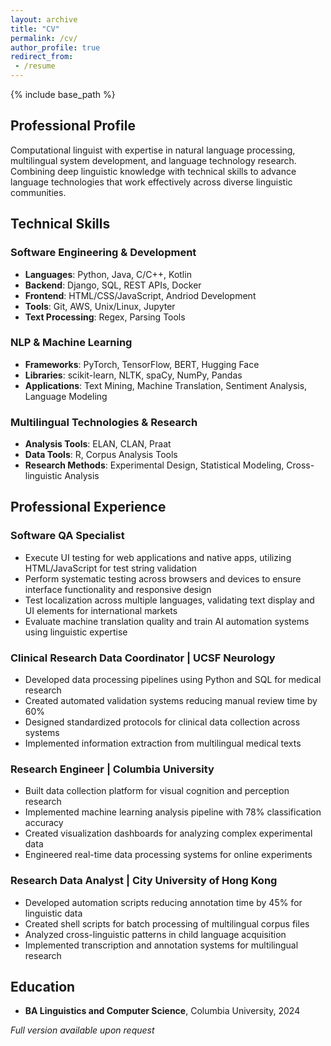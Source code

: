 ```yaml
---
layout: archive
title: "CV"
permalink: /cv/
author_profile: true
redirect_from:
 - /resume
---
```

{% include base_path %}

## Professional Profile

Computational linguist with expertise in natural language processing, multilingual system development, and language technology research. Combining deep linguistic knowledge with technical skills to advance language technologies that work effectively across diverse linguistic communities.

## Technical Skills

### Software Engineering & Development
* **Languages**: Python, Java, C/C++, Kotlin
* **Backend**: Django, SQL, REST APIs, Docker
* **Frontend**: HTML/CSS/JavaScript, Andriod Development
* **Tools**: Git, AWS, Unix/Linux, Jupyter
* **Text Processing**: Regex, Parsing Tools

### NLP & Machine Learning
* **Frameworks**: PyTorch, TensorFlow, BERT, Hugging Face
* **Libraries**: scikit-learn, NLTK, spaCy, NumPy, Pandas
* **Applications**: Text Mining, Machine Translation, Sentiment Analysis, Language Modeling

### Multilingual Technologies & Research
* **Analysis Tools**: ELAN, CLAN, Praat
* **Data Tools**: R, Corpus Analysis Tools
* **Research Methods**: Experimental Design, Statistical Modeling, Cross-linguistic Analysis

## Professional Experience

### Software QA Specialist
* Execute UI testing for web applications and native apps, utilizing HTML/JavaScript for test string validation
* Perform systematic testing across browsers and devices to ensure interface functionality and responsive design
* Test localization across multiple languages, validating text display and UI elements for international markets
* Evaluate machine translation quality and train AI automation systems using linguistic expertise

### Clinical Research Data Coordinator | UCSF Neurology
* Developed data processing pipelines using Python and SQL for medical research
* Created automated validation systems reducing manual review time by 60%
* Designed standardized protocols for clinical data collection across systems
* Implemented information extraction from multilingual medical texts

### Research Engineer | Columbia University
* Built data collection platform for visual cognition and perception research
* Implemented machine learning analysis pipeline with 78% classification accuracy
* Created visualization dashboards for analyzing complex experimental data
* Engineered real-time data processing systems for online experiments

### Research Data Analyst | City University of Hong Kong
* Developed automation scripts reducing annotation time by 45% for linguistic data
* Created shell scripts for batch processing of multilingual corpus files
* Analyzed cross-linguistic patterns in child language acquisition
* Implemented transcription and annotation systems for multilingual research

## Education

* **BA Linguistics and Computer Science**, Columbia University, 2024

*Full version available upon request*
